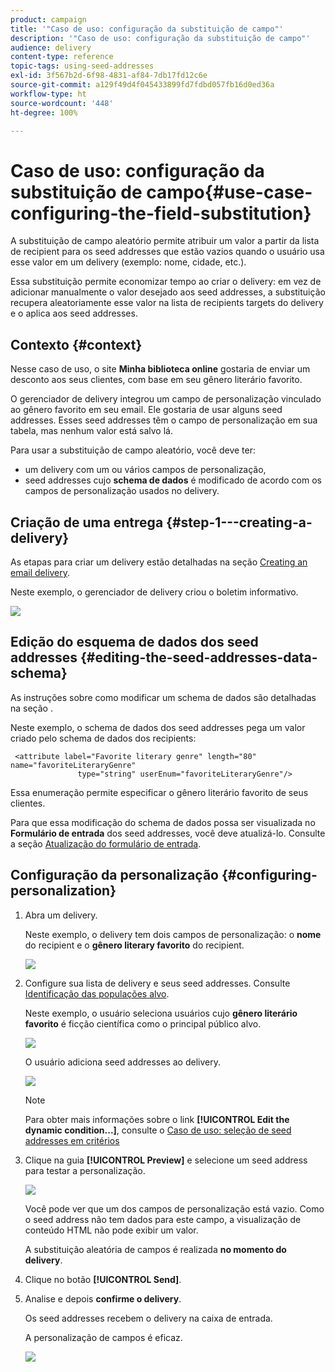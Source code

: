 ```yaml
---
product: campaign
title: '"Caso de uso: configuração da substituição de campo"'
description: '"Caso de uso: configuração da substituição de campo"'
audience: delivery
content-type: reference
topic-tags: using-seed-addresses
exl-id: 3f567b2d-6f98-4831-af84-7db17fd12c6e
source-git-commit: a129f49d4f045433899fd7fdbd057fb16d0ed36a
workflow-type: ht
source-wordcount: '448'
ht-degree: 100%

---
```


# Caso de uso: configuração da substituição de campo{#use-case-configuring-the-field-substitution}

A substituição de campo aleatório permite atribuir um valor a partir da lista de recipient para os seed addresses que estão vazios quando o usuário usa esse valor em um delivery (exemplo: nome, cidade, etc.).

Essa substituição permite economizar tempo ao criar o delivery: em vez de adicionar manualmente o valor desejado aos seed addresses, a substituição recupera aleatoriamente esse valor na lista de recipients targets do delivery e o aplica aos seed addresses.

## Contexto {#context}

Nesse caso de uso, o site **Minha biblioteca online** gostaria de enviar um desconto aos seus clientes, com base em seu gênero literário favorito.

O gerenciador de delivery integrou um campo de personalização vinculado ao gênero favorito em seu email. Ele gostaria de usar alguns seed addresses. Esses seed addresses têm o campo de personalização em sua tabela, mas nenhum valor está salvo lá.

Para usar a substituição de campo aleatório, você deve ter:

* um delivery com um ou vários campos de personalização,
* seed addresses cujo **schema de dados** é modificado de acordo com os campos de personalização usados no delivery.

## Criação de uma entrega {#step-1---creating-a-delivery}

As etapas para criar um delivery estão detalhadas na seção [Creating an email delivery](creating-an-email-delivery.md).

Neste exemplo, o gerenciador de delivery criou o boletim informativo.

![](assets/dlv_seeds_usecase_24.png)

## Edição do esquema de dados dos seed addresses {#editing-the-seed-addresses-data-schema}

As instruções sobre como modificar um schema de dados são detalhadas na seção .

Neste exemplo, o schema de dados dos seed addresses pega um valor criado pelo schema de dados dos recipients:

```
 <attribute label="Favorite literary genre" length="80" name="favoriteLiteraryGenre"
               type="string" userEnum="favoriteLiteraryGenre"/>
```

Essa enumeração permite especificar o gênero literário favorito de seus clientes.

Para que essa modificação do schema de dados possa ser visualizada no **Formulário de entrada** dos seed addresses, você deve atualizá-lo. Consulte a seção [Atualização do formulário de entrada](use-case--selecting-seed-addresses-on-criteria.md#updating-the-input-form).

## Configuração da personalização {#configuring-personalization}

1. Abra um delivery.

   Neste exemplo, o delivery tem dois campos de personalização: o **nome** do recipient e o **gênero literary favorito** do recipient.

   ![](assets/dlv_seeds_usecase_25.png)

1. Configure sua lista de delivery e seus seed addresses. Consulte [Identificação das populações alvo](steps-defining-the-target-population.md).

   Neste exemplo, o usuário seleciona usuários cujo **gênero literário favorito** é ficção científica como o principal público alvo.

   ![](assets/dlv_seeds_usecase_26.png)

   O usuário adiciona seed addresses ao delivery.

   ![](assets/dlv_seeds_usecase_27.png)

   >[!NOTE]
   >
   >Para obter mais informações sobre o link **[!UICONTROL Edit the dynamic condition...]**, consulte o [Caso de uso: seleção de seed addresses em critérios](use-case--selecting-seed-addresses-on-criteria.md)

1. Clique na guia **[!UICONTROL Preview]** e selecione um seed address para testar a personalização.

   ![](assets/dlv_seeds_usecase_28.png)

   Você pode ver que um dos campos de personalização está vazio. Como o seed address não tem dados para este campo, a visualização de conteúdo HTML não pode exibir um valor.

   A substituição aleatória de campos é realizada **no momento do delivery**.

1. Clique no botão **[!UICONTROL Send]**.
1. Analise e depois **confirme o delivery**.

   Os seed addresses recebem o delivery na caixa de entrada.

   A personalização de campos é eficaz.

   ![](assets/dlv_seeds_usecase_08.png)
